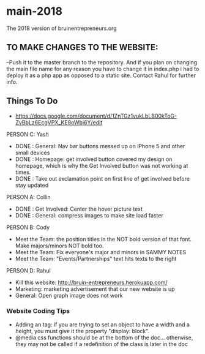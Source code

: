 # main-2018
The 2018 version of bruinentrepreneurs.org

## TO MAKE CHANGES TO THE WEBSITE: ##

–Push it to the master branch to the repository. And if you plan on changing the main file name for any reason you have to change it in index.php i had to deploy it as a php app as opposed to a static site. Contact Rahul for further info.


## Things To Do ##

* https://docs.google.com/document/d/1ZnTGz1vukLbLB00kToG-ZvBbLz6EcgVPX_KE8oWbi6Y/edit <br />

PERSON C: Yash <br />
* DONE : General: Nav bar buttons messed up on iPhone 5 and other small devices <br />
* DONE : Homepage: get involved button covered my design on homepage, which is why the Get Involved button was not working at times. <br />
* DONE : Take out exclamation point on first line of get involved before stay updated <br />

PERSON A: Collin <br />
* DONE : Get Involved: Center the hover picture text <br />
* DONE : General: compress images to make site load faster <br />

PERSON B: Cody <br />
* Meet the Team: the position titles in the NOT bold version of that font. Make majors/minors NOT bold too. <br />
* Meet the Team: Fix everyone's major and minors in SAMMY NOTES <br />
* Meet the Team: "Events/Partnerships" text hits texts to the right <br />

PERSON D: Rahul <br />
* Kill this website: http://bruin-entrepreneurs.herokuapp.com/
* Marketing: marketing advertisement that our new website is up <br />
* General: Open graph image does not work <br />

### Website Coding Tips ###
* Adding an <a> tag: if you are trying to set an <a> object to have a width and a height, you must give it the property "display: block".
* @media css functions should be at the bottom of the doc… otherwise, they may not be called if a redefinition of the class is later in the doc
